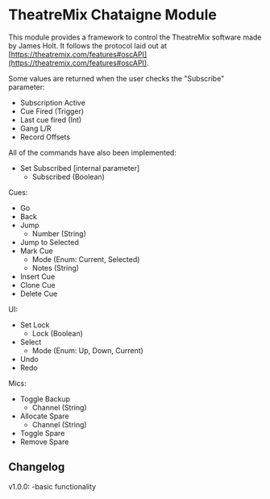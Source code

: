 # TheatreMix Chataigne Module

This module provides a framework to control the TheatreMix software made by James Holt. It follows the protocol laid out at [https://theatremix.com/features#oscAPI](https://theatremix.com/features#oscAPI).

Some values are returned when the user checks the "Subscribe" parameter:
- Subscription Active
- Cue Fired (Trigger)
- Last cue fired (Int)
- Gang L/R
- Record Offsets

All of the commands have also been implemented:

- Set Subscribed [internal parameter]
    - Subscribed (Boolean)

Cues:
- Go
- Back
- Jump
    - Number (String)
- Jump to Selected
- Mark Cue
    - Mode (Enum: Current, Selected)
    - Notes (String)
- Insert Cue
- Clone Cue
- Delete Cue

UI:
- Set Lock
    - Lock (Boolean)
- Select
    - Mode (Enum: Up, Down, Current)
- Undo
- Redo


Mics:
- Toggle Backup
    - Channel (String)
- Allocate Spare
    - Channel (String)
- Toggle Spare
- Remove Spare


## Changelog

v1.0.0:
-basic functionality
